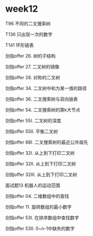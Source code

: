 # week12

T96  不同的二叉搜索树

T136  只出现一次的数字

T141  环形链表

剑指offer 26. 树的子结构

剑指offer 27. 二叉树的镜像

剑指offer 28. 对称的二叉树

剑指offer 34. 二叉树中和为某一值的路径

剑指offer 36. 二叉搜索树与双向链表

剑指offer 54. 二叉搜索树的第k大节点

剑指offer 55Ⅰ. 二叉树的深度

剑指offer 55Ⅱ. 平衡二叉树

剑指offer 68Ⅰ. 二叉搜索树的最近公共祖先

剑指offer 32Ⅰ. 从上到下打印二叉树

剑指offer 32Ⅱ. 从上到下打印二叉树

剑指offer 32Ⅲ. 从上到下打印二叉树

面试题13  机器人的运动范围

剑指offer 04.  二维数组中的查找

剑指offer 11.  旋转数组的最小数字

剑指offer 53Ⅰ.  在排序数组中查找数字

剑指offer 53Ⅱ.  0~n-1中缺失的数字


